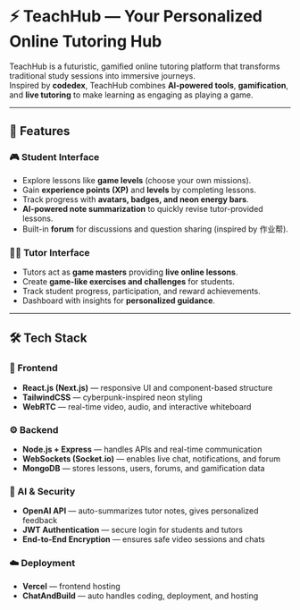 # ⚡ TeachHub — Your Personalized Online Tutoring Hub


TeachHub is a futuristic, gamified online tutoring platform that transforms traditional study sessions into immersive journeys.  
Inspired by **codedex**, TeachHub combines **AI-powered tools**, **gamification**, and **live tutoring** to make learning as engaging as playing a game.  

---

## 🚀 Features

### 🎮 Student Interface
- Explore lessons like **game levels** (choose your own missions).
- Gain **experience points (XP)** and **levels** by completing lessons.
- Track progress with **avatars, badges, and neon energy bars**.
- **AI-powered note summarization** to quickly revise tutor-provided lessons.
- Built-in **forum** for discussions and question sharing (inspired by 作业帮).

### 🧑‍🏫 Tutor Interface
- Tutors act as **game masters** providing **live online lessons**.
- Create **game-like exercises and challenges** for students.
- Track student progress, participation, and reward achievements.
- Dashboard with insights for **personalized guidance**.

---

## 🛠️ Tech Stack

### 🎨 Frontend
- **React.js (Next.js)** — responsive UI and component-based structure  
- **TailwindCSS** — cyberpunk-inspired neon styling  
- **WebRTC** — real-time video, audio, and interactive whiteboard  

### ⚙️ Backend
- **Node.js + Express** — handles APIs and real-time communication  
- **WebSockets (Socket.io)** — enables live chat, notifications, and forum  
- **MongoDB** — stores lessons, users, forums, and gamification data  

### 🤖 AI & Security
- **OpenAI API** — auto-summarizes tutor notes, gives personalized feedback  
- **JWT Authentication** — secure login for students and tutors  
- **End-to-End Encryption** — ensures safe video sessions and chats  

### ☁️ Deployment
- **Vercel** — frontend hosting  
- **ChatAndBuild** — auto handles coding, deployment, and hosting  
